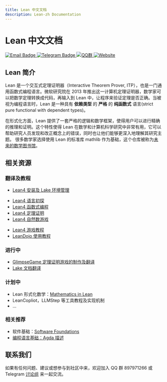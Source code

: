 ```yaml
---
title: Lean 中文文档
description: Lean-zh Documentation
---
```


# Lean 中文文档

<div class="badge-container">
  <a href="mailto:leanprover@outllook.com">
    <img src="https://img.shields.io/badge/Email-联系我们-informational?style=flat&logo=microsoft-outlook&logoColor=white" alt="Email Badge">
  </a>
  <a href="https://t.me/Lean_zh_CN">
    <img src="https://img.shields.io/badge/Telegram-加入讨论-blue?style=flat&logo=telegram&logoColor=white" alt="Telegram Badge">
  </a>
  <a href="http://qm.qq.com/cgi-bin/qm/qr?_wv=1027&k=tC0R88AwoljjpvA2fGAvkucJCOeJnLDR&authKey=AHE8WSVpMeNAoc4Ax8%2BkiM%2FrBkAcpFfcuc7V746wcdIWXYloyGWcn2IkBhpVsumI&noverify=0&group_code=897971266">
    <img src="https://img.shields.io/badge/QQ-加入群聊-blue.svg?logo=tencent-qq&style=flat" alt="QQ群">
  </a>
  <a href="https://www.leanprover.cn">
    <img src="https://img.shields.io/badge/Website-访问主页-blue.svg?style=flat" alt="Website">
  </a>
</div>


## Lean 简介

Lean 是一个交互式定理证明器（Interactive Theorem Prover, ITP），也是一门通用函数式编程语言。微软研究院在 2013 年推出这一计算机定理证明器，数学家可以把数学定理转换成代码，再输入到 Lean 中，让程序来验证定理是否正确。当被视为编程语言时，Lean 是一种具有 **依赖类型** 的 **严格** 的 **纯函数式** 语言(strict pure functional with dependent types)。

在形式化方面，Lean 提供了一套严格的逻辑和数学框架，使得用户可以进行精确的推理和证明。这个特性使得 Lean 在数学和计算机科学研究中非常有用，它可以帮助研究人员发现和改正概念上的错误，同时也让他们能够更深入地理解其研究主题。
很多数学家选择使用 Lean 的标准库 mathlib 作为基础，这个仓库被称为[未来的数学图书馆](https://www.quantamagazine.org/building-the-mathematical-library-of-the-future-20201001/)。


## 相关资源

### 翻译及教程
  * [Lean4 安装及 Lake 环境管理](tutorial/install.md)
  - <a href="https://www.leanprover.cn/GlimpseOfLean/" target="_blank"> Lean4 语言初探 <i class="fas fa-external-link-alt"></i></a>
  - <a href="https://www.leanprover.cn/fp-lean-zh/" target="_blank"> Lean4 函数式编程 <i class="fas fa-external-link-alt"></i></a>
  - <a href="https://www.leanprover.cn/tp-lean-zh/" target="_blank">Lean4 定理证明 <i class="fas fa-external-link-alt"></i> </a>
  - <a href="https://game.leanprover.cn/#/g/local/NNG4" target="_blank"> Lean4 自然数游戏 <i class="fas fa-external-link-alt"></i></a>
  * [Lean4 游戏教程](tutorial/lean4game.md)
  * [LeanDojo 使用教程](tutorial/lean-dojo.md)


### 进行中

  * [GlimpseGame 定理证明游戏的制作及翻译](https://github.com/Lean-zh/GlimpseGame)
  * [Lake 文档翻译](https://github.com/leanprover/lean4/tree/master/src/lake)

### 计划中

  * Lean 形式化数学：[Mathematics in Lean](https://leanprover-community.github.io/mathematics_in_lean/index.html)
  * LeanCopliot，LLMStep 等工具教程及实现机制
  * ...

### 相关推荐

  * 软件基础：[Software Foundations](https://coq-zh.github.io/SF-zh/)
  * [编程语言基础：Agda 描述](https://agda-zh.github.io/PLFA-zh/)

## 联系我们

如果有任何问题、建议或想参与到社区中来，欢迎加入 QQ 群 897971266 或 Telegram [讨论组](https://t.me/Lean_zh_CN) 来一起交流。
